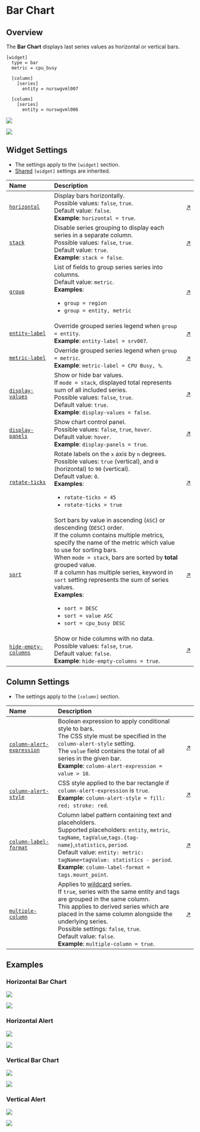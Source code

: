 # Bar Chart

## Overview

The **Bar Chart** displays last series values as horizontal or vertical bars.

```ls
[widget]
  type = bar
  metric = cpu_busy

  [column]
    [series]
      entity = nurswgvml007

  [column]
    [series]
      entity = nurswgvml006
```

![](./images/bar-chart-title-1.png)

[![](../../images/button.png)](https://apps.axibase.com/chartlab/a522217a)

## Widget Settings

* The settings apply to the `[widget]` section.
* [Shared](../shared/README.md#widget-settings) `[widget]` settings are inherited.

Name | Description | &nbsp;
:--|:--|:--
<a name="horizontal"></a>[`horizontal`](#horizontal)| Display bars horizontally.<br>Possible values: `false`, `true`.<br>Default value: `false`.<br>**Example**: `horizontal = true`. | [↗](https://apps.axibase.com/chartlab/e0206a41)
<a name="stack"></a> [`stack`](#stack)| Disable series grouping to display each series in a separate column.<br>Possible values: `false`, `true`.<br>Default value: `true`.<br>**Example**: `stack = false`. | [↗](https://apps.axibase.com/chartlab/fe3b8818)
<a name="group"></a>[`group`](#group)|List of fields to group series series into columns.<br>Default value: `metric`.<br>**Examples**:<ul><li>`group = region`<li>`group = entity, metric`</ul>|[↗](https://apps.axibase.com/chartlab/f61bafc0)
<a name="entity-label"></a>[`entity-label`](#entity-label)|Override grouped series legend when `group = entity`.<br>**Example**: `entity-label = srv007`.|[↗](https://apps.axibase.com/chartlab/7bee2721)
<a name="metric-label"></a>[`metric-label`](#metric-label)|Override grouped series legend when `group = metric`.<br>**Example**: `metric-label = CPU Busy, %`.|[↗](https://apps.axibase.com/chartlab/7136a0aa)
<a name="display-values"></a>[`display-values`](#display-values)|Show or hide bar values.<br>If `mode = stack`, displayed total represents sum of all included series.<br>Possible values: `false`, `true`.<br>Default value: `true`.<br>**Example**: `display-values = false`.|[↗](https://apps.axibase.com/chartlab/29f11556)
<a name="display-panels"></a>[`display-panels`](#display-panels)| Show chart control panel.<br>Possible values: `false`, `true`, `hover`.<br>Default value: `hover`.<br>**Example**: `display-panels = true`.| [↗](https://apps.axibase.com/chartlab/393bb551)
<a name="rotate-ticks"></a>[`rotate-ticks`](#rotate-ticks)| Rotate labels on the `x` axis by `n` degrees.<br>Possible values: `true` (vertical), and `0` (horizontal) to `90` (vertical).<br>Default value: `0`.<br>**Examples**:<ul><li>`rotate-ticks = 45`<li>`rotate-ticks = true`</ul>|[↗](https://apps.axibase.com/chartlab/fdc4d681)
<a name="sort"></a>[`sort`](#sort)| Sort bars by value in ascending (`ASC`) or descending (`DESC`) order.<br>If the column contains multiple metrics, specify the name of the metric which value to use for sorting bars.<br>When `mode = stack`, bars are sorted by **total** grouped value.<br>If a column has multiple series, keyword in `sort` setting represents the sum of series values.<br>**Examples**:<ul><li>`sort = DESC`<li>`sort = value ASC`<li>`sort = cpu_busy DESC`</ul>|[↗](https://apps.axibase.com/chartlab/ab989019)
<a name="hide-empty-columns"></a>[`hide-empty-columns`](#hide-empty-columns)|Show or hide columns with no data.<br>Possible values: `false`, `true`.<br>Default value: `false`.<br>**Example**: `hide-empty-columns = true`.|[↗](https://apps.axibase.com/chartlab/e4603a5f)

## Column Settings

* The settings apply to the `[column]` section.

Name | Description | &nbsp;
:--|:--|:--
<a name="column-alert-expression"></a>[`column-alert-expression`](#column-alert-expression)| Boolean expression to apply  conditional style to bars.<br>The CSS style must be specified in the `column-alert-style` setting.<br> The `value` field contains the total of all series in the given bar.<br>**Example**: `column-alert-expression = value > 10`.|[↗](https://apps.axibase.com/chartlab/c6b766ba)
<a name="column-alert-style"></a>[`column-alert-style`](#column-alert-style)| CSS style applied to the bar rectangle if `column-alert-expression` is `true`.<br>**Example**: `column-alert-style = fill: red; stroke: red`. | [↗](https://apps.axibase.com/chartlab/66a259c4)
<a name="column-label-format"></a>[`column-label-format`](#column-label-format) |Column label pattern containing text and placeholders.<br>Supported placeholders: `entity`, `metric`, `tagName`, `tagValue`,`tags.{tag-name}`,`statistics`, `period`.<br>Default value: `entity: metric: tagName=tagValue: statistics - period`.<br>**Example**: `column-label-format = tags.mount_point`.|[↗](https://apps.axibase.com/chartlab/7afc353a)
<a name="multiple-column"></a>[`multiple-column`](#multiple-column)|Applies to [wildcard](../../syntax/wildcards.md) series.<br>If `true`, series with the same entity and tags are grouped in the same column.<br>This applies to derived series which are placed in the same column alongside the underlying series.<br>Possible settings: `false`, `true`.<br>Default value: `false`.<br>**Example**: `multiple-column = true`.|[↗](https://apps.axibase.com/chartlab/b1609460)

## Examples

### Horizontal Bar Chart

![](./images/horizontal-1.png)

[![](../../images/button.png)](https://apps.axibase.com/chartlab/e1784607)

### Horizontal Alert

![](./images/horizontal-alert-1.png)

[![](../../images/button.png)](https://apps.axibase.com/chartlab/edb33933)

### Vertical Bar Chart

![](./images/vertical-bar-chart-1.png)

[![](../../images/button.png)](https://apps.axibase.com/chartlab/ee71211d)

### Vertical Alert

![](./images/vertical-alert-1.png)

[![](../../images/button.png)](https://apps.axibase.com/chartlab/0a9ad3ee)
